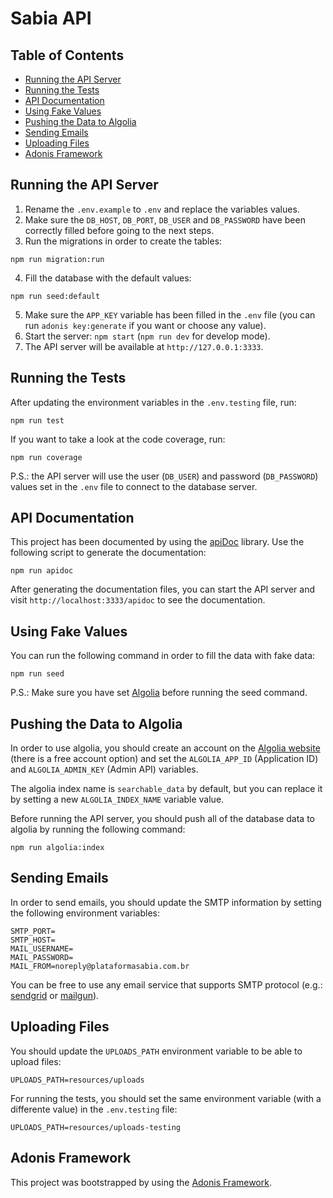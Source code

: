 # Sabia API

## Table of Contents

- [Running the API Server](#running-the-api-server)
- [Running the Tests](#running-the-tests)
- [API Documentation](#api-documentation)
- [Using Fake Values](#using-fake-values)
- [Pushing the Data to Algolia](#pushing-the-data-to-algolia)
- [Sending Emails](#sending-emails)
- [Uploading Files](#uploading-files)
- [Adonis Framework](#adonis-framework)

## Running the API Server

1. Rename the `.env.example` to `.env` and replace the variables values.
2. Make sure the `DB_HOST`, `DB_PORT`, `DB_USER` and `DB_PASSWORD` have been correctly filled before going to the next steps.
3. Run the migrations in order to create the tables:
```
npm run migration:run
```
4. Fill the database with the default values:
```
npm run seed:default
```
5. Make sure the `APP_KEY` variable has been filled in the `.env` file (you can run `adonis key:generate` if you want or choose any value).
6. Start the server: `npm start` (`npm run dev` for develop mode).
7. The API server will be available at `http://127.0.0.1:3333`.

## Running the Tests

After updating the environment variables in the `.env.testing` file, run:
```
npm run test
```

If you want to take a look at the code coverage, run:

```
npm run coverage
```

P.S.: the API server will use the user (`DB_USER`) and password (`DB_PASSWORD`) values set in the `.env` file to connect to the database server.

## API Documentation

This project has been documented by using the [apiDoc](https://apidocjs.com/) library. Use the following script to generate the documentation:
```
npm run apidoc
```
After generating the documentation files, you can start the API server and visit `http://localhost:3333/apidoc` to see the documentation.

## Using Fake Values
You can run the following command in order to fill the data with fake data:
```
npm run seed
```
P.S.: Make sure you have set [Algolia](#algolia) before running the seed command.

## Pushing the Data to Algolia

In order to use algolia, you should create an account on the [Algolia website](https://www.algolia) (there is a free account option) and set the `ALGOLIA_APP_ID` (Application ID) and `ALGOLIA_ADMIN_KEY` (Admin API) variables.

The algolia index name is `searchable_data` by default, but you can replace it by setting a new `ALGOLIA_INDEX_NAME` variable value.

Before running the API server, you should push all of the database data to algolia by running the following command:
```
npm run algolia:index
```

## Sending Emails

In order to send emails, you should update the SMTP information by setting the following environment variables:

```
SMTP_PORT=
SMTP_HOST=
MAIL_USERNAME=
MAIL_PASSWORD=
MAIL_FROM=noreply@plataformasabia.com.br
```

You can be free to use any email service that supports SMTP protocol (e.g.: [sendgrid](https://sendgrid.com/) or [mailgun](https://www.mailgun.com/)).

## Uploading Files

You should update the `UPLOADS_PATH` environment variable to be able to upload files:
```shell
UPLOADS_PATH=resources/uploads
```

For running the tests, you should set the same environment variable (with a differente value) in the `.env.testing` file:
```
UPLOADS_PATH=resources/uploads-testing
```

## Adonis Framework

This project was bootstrapped by using the [Adonis Framework](https://adonisjs.com/docs/4.1/installation).